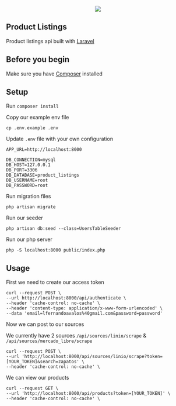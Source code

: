 <p align="center"><img src="https://facturama.mx/Public/img/clients_img/konfio-facturama-factura-electronica-gratis.png"></p>


## Product Listings

Product listings api built with [Laravel](https://laravel.com)


## Before you begin

Make sure you have [Composer](https://getcomposer.org/) installed


## Setup
Run `composer install`

Copy our example env file

`cp .env.example .env`

Update `.env` file with your own configuration


    APP_URL=http://localhost:8000
    
    DB_CONNECTION=mysql
    DB_HOST=127.0.0.1
    DB_PORT=3306
    DB_DATABASE=product_listings
    DB_USERNAME=root
    DB_PASSWORD=root

Run migration files

`php artisan migrate`

Run our seeder

`php artisan db:seed --class=UsersTableSeeder`

Run our php server

`php -S localhost:8000 public/index.php`

## Usage
First we need to create our access token

    curl --request POST \
    --url http://localhost:8000/api/authenticate \
    --header 'cache-control: no-cache' \
    --header 'content-type: application/x-www-form-urlencoded' \
    --data 'email=lfernandoavalos%40gmail.com&password=password'

Now we can post to our sources

We currently have 2 sources
`/api/sources/linio/scrape` & `/api/sources/mercado_libre/scrape`

    curl --request POST \
    --url 'http://localhost:8000/api/sources/linio/scrape?token=[YOUR_TOKEN]&search=zapatos' \
    --header 'cache-control: no-cache' \

We can view our products

    curl --request GET \
    --url 'http://localhost:8000/api/products?token=[YOUR_TOKEN]' \
    --header 'cache-control: no-cache' \

